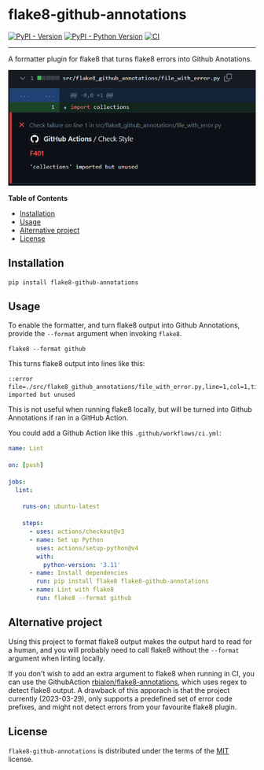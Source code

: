# flake8-github-annotations

[![PyPI - Version](https://img.shields.io/pypi/v/flake8-github-annotations.svg)](https://pypi.org/project/flake8-github-annotations)
[![PyPI - Python Version](https://img.shields.io/pypi/pyversions/flake8-github-annotations.svg)](https://pypi.org/project/flake8-github-annotations)
[![CI](https://github.com/gustavgransbo/flake8-github-annotations/actions/workflows/ci.yml/badge.svg)](https://github.com/gustavgransbo/flake8-github-annotations/actions/workflows/ci.yml)


-----
A formatter plugin for flake8 that turns flake8 errors into Github Anotations.

![Example Annotations](https://raw.githubusercontent.com/gustavgransbo/flake8-github-annotations/main/assets/example_annotation.png)

**Table of Contents**

- [Installation](#installation)
- [Usage](#usage)
- [Alternative project](#alternative-project)
- [License](#license)

## Installation

```console
pip install flake8-github-annotations
```

## Usage
To enable the formatter,
and turn flake8 output into Github Annotations,
provide the `--format` argument when invoking `flake8`.
```console
flake8 --format github
```

This turns flake8 output into lines like this:
```console
::error file=./src/flake8_github_annotations/file_with_error.py,line=1,col=1,title=F401::'collections' imported but unused
```

This is not useful when running flake8 locally,
but will be turned into Github Annotations if ran in a GitHub Action.

You could add a Github Action like this `.github/workflows/ci.yml`:

```yaml
name: Lint

on: [push]

jobs:
  lint:

    runs-on: ubuntu-latest

    steps:
      - uses: actions/checkout@v3
      - name: Set up Python
        uses: actions/setup-python@v4
        with:
          python-version: '3.11'
      - name: Install dependencies
        run: pip install flake8 flake8-github-annotations
      - name: Lint with flake8
        run: flake8 --format github
```

## Alternative project
Using this project to format flake8 output makes the output hard to read for a human,
and you will probably need to call flake8 without the `--format` argument when linting
locally.

If you don't wish to add an extra argument to flake8 when running in CI,
you can use the GithubAction
[rbialon/flake8-annotations](https://github.com/rbialon/flake8-annotations),
which uses regex to detect flake8 output.
A drawback of this apporach is that the project currently (2023-03-29),
only supports a predefined set of error code prefixes,
and might not detect errors from your favourite flake8 plugin.

## License

`flake8-github-annotations` is distributed under the terms of the [MIT](https://spdx.org/licenses/MIT.html) license.
